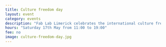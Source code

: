 ```yaml
---
title: Culture freedom day
layout: event
category: events
description: "Fab Lab Limerick celebrates the international culture freedom day with an Open Day event. Talks, tutorials and presentations on 3D printing and other digital fabrication technologies. You are all invited!"
hours: "Saturday 17th May from 11:00 to 19:00"
fee: no
image: culture-freedom-day.jpg
---
```

